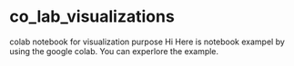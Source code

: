 # co_lab_visualizations
colab notebook for visualization purpose
Hi Here is notebook exampel by using the google colab. You can experlore the example. 

